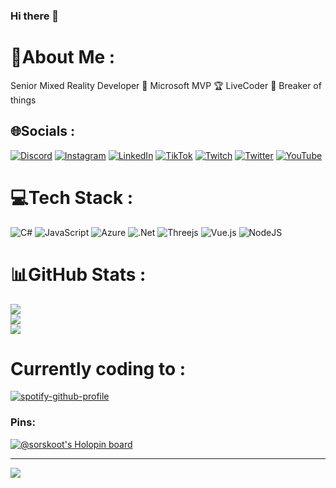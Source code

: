 ### Hi there 👋

<!--
**sorskoot/Sorskoot** is a ✨ _special_ ✨ repository because its `README.md` (this file) appears on your GitHub profile.
-->

# 💫About Me :
Senior Mixed Reality Developer 🥽 Microsoft MVP 🏆 LiveCoder 🌷 Breaker of things

## 🌐Socials :
[![Discord](https://img.shields.io/badge/Discord-%237289DA.svg?logo=discord&logoColor=white)](htttps://discord.gg/webxr) [![Instagram](https://img.shields.io/badge/Instagram-%23E4405F.svg?logo=Instagram&logoColor=white)](https://instagram.com/sorskootcodes) [![LinkedIn](https://img.shields.io/badge/LinkedIn-%230077B5.svg?logo=linkedin&logoColor=white)](https://linkedin.com/in/timmykokke) [![TikTok](https://img.shields.io/badge/TikTok-%23000000.svg?logo=TikTok&logoColor=white)](https://tiktok.com/@sorskootcodes) [![Twitch](https://img.shields.io/badge/Twitch-%239146FF.svg?logo=Twitch&logoColor=white)](https://twitch.tv/sorskoot) [![Twitter](https://img.shields.io/badge/Twitter-%231DA1F2.svg?logo=Twitter&logoColor=white)](https://twitter.com/sorskoot) [![YouTube](https://img.shields.io/badge/YouTube-%23FF0000.svg?logo=YouTube&logoColor=white)](https://youtube.com/c/sorskoot) 

# 💻Tech Stack :
![C#](https://img.shields.io/badge/c%23-%23239120.svg?style=flat-square&logo=c-sharp&logoColor=white) ![JavaScript](https://img.shields.io/badge/javascript-%23323330.svg?style=flat-square&logo=javascript&logoColor=%23F7DF1E) ![Azure](https://img.shields.io/badge/azure-%230072C6.svg?style=flat-square&logo=azure-devops&logoColor=white) ![.Net](https://img.shields.io/badge/.NET-5C2D91?style=flat-square&logo=.net&logoColor=white) ![Threejs](https://img.shields.io/badge/threejs-black?style=flat-square&logo=three.js&logoColor=white) ![Vue.js](https://img.shields.io/badge/vuejs-%2335495e.svg?style=flat-square&logo=vuedotjs&logoColor=%234FC08D) ![NodeJS](https://img.shields.io/badge/node.js-6DA55F?style=flat-square&logo=node.js&logoColor=white)
# 📊GitHub Stats :
![](https://github-readme-stats.vercel.app/api?username=sorskoot&theme=radical&hide_border=false&include_all_commits=false&count_private=false)<br/>
![](https://github-readme-streak-stats.herokuapp.com/?user=sorskoot&theme=radical&hide_border=false)<br/>
![](https://github-readme-stats.vercel.app/api/top-langs/?username=sorskoot&theme=radical&hide_border=false&include_all_commits=false&count_private=false&layout=compact)

# Currently coding to : 
[![spotify-github-profile](https://spotify-github-profile.vercel.app/api/view?uid=sorskoot&cover_image=true&theme=novatorem&show_offline=false&bar_color=a64eb1&bar_color_cover=false)](https://github.com/kittinan/spotify-github-profile)

### Pins:
[![@sorskoot's Holopin board](https://holopin.me/sorskoot)](https://holopin.io/@sorskoot)

---
[![](https://visitcount.itsvg.in/api?id=sorskoot&icon=2&color=11)](https://visitcount.itsvg.in)

